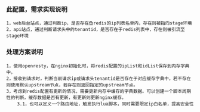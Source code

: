 ### 此配置，需求实现说明

    1，web后台站点，通过判断ip，是否存在鱼redis的ip列表名单内，存在则被指向stage环境
    2，api站点，通过判断请求头中的tenantid，是否存在于redis列表中，存在则被引流至stage环境

### 处理方案说明
    1，使用openresty，在nginx初始化时，将redis配置的ipList和idList保存到内存字典中。
    2，接收到请求时，判断当前请求ip或请求头tenantid是否存在于对应缓存字典中，若不存在则使用默认upstream节点，若存在则返回指定的upstream节点。
    3，考虑到redis配置有更新的情况，需要更新内存中缓存的字典数据。可以创建一个脚本周期性的判断，缓存数据是否有更新，有更新则更新nginx缓存。
        3.1，也可以定义一个路由地址，触发执行lua脚本，同时需要限定ip白名单，提高安全性
